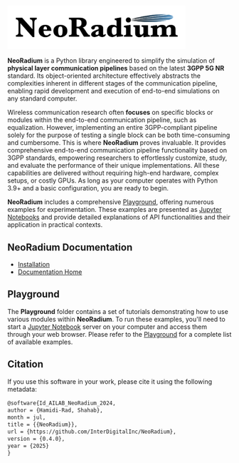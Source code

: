 <img src="NeoRadium.png" alt="NeoRadium" width="400px"/>

**NeoRadium** is a Python library engineered to simplify the simulation of **physical layer communication pipelines** based on the latest **3GPP 5G NR** standard. Its object-oriented architecture effectively abstracts the complexities inherent in different stages of the communication pipeline, enabling rapid development and execution of end-to-end simulations on any standard computer.

Wireless communication research often **focuses** on specific blocks or modules within the end-to-end communication pipeline, such as equalization. However, implementing an entire 3GPP-compliant pipeline solely for the purpose of testing a single block can be both time-consuming and cumbersome. This is where **NeoRadium** proves invaluable. It provides comprehensive end-to-end communication pipeline functionality based on 3GPP standards, empowering researchers to effortlessly customize, study, and evaluate the performance of their unique implementations. All these capabilities are delivered without requiring high-end hardware, complex setups, or costly GPUs. As long as your computer operates with Python 3.9+ and a basic configuration, you are ready to begin.

**NeoRadium** includes a comprehensive [Playground](https://interdigitalinc.github.io/NeoRadium/html/source/Playground/Playground.html), offering numerous examples for experimentation. These examples are presented as [Jupyter Notebooks](https://jupyter.org) and provide detailed explanations of API functionalities and their application in practical contexts.

## NeoRadium Documentation
* [Installation](https://interdigitalinc.github.io/NeoRadium/html/source/installation.html)
* [Documentation Home](https://interdigitalinc.github.io/NeoRadium/html/)

## Playground
The **Playground** folder contains a set of tutorials demonstrating how to use various modules within **NeoRadium**. To run these examples, you'll need to start a [Jupyter Notebook](https://jupyter.org) server on your computer and access them through your web browser. Please refer to the [Playground](https://interdigitalinc.github.io/NeoRadium/html/source/Playground/Playground.html) for a complete list of available examples.

## Citation
If you use this software in your work, please cite it using the following metadata:
```
@software{Id_AILAB_NeoRadium_2024,
author = {Hamidi-Rad, Shahab},
month = jul,
title = {{NeoRadium}},
url = {https://github.com/InterDigitalInc/NeoRadium},
version = {0.4.0},
year = {2025}
}
```
